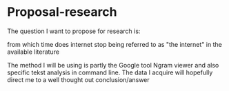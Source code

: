 # Proposal-research
The question I want to propose for research is:

from which time does internet stop being referred to as "the internet" in the available literature

The method I will be using is partly the Google tool Ngram viewer and also specific tekst analysis in command line.
The data I acquire will hopefully direct me to a well thought out conclusion/answer
